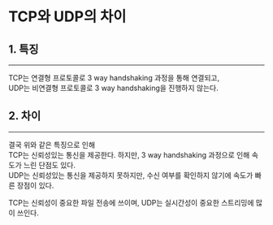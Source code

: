 # TCP와 UDP의 차이

## 1. 특징

---
TCP는 연결형 프로토콜로 3 way handshaking 과정을 통해 연결되고,  
UDP는 비연결형 프로토콜로 3 way handshaking을 진행하지 않는다.  


## 2. 차이

---
결국 위와 같은 특징으로 인해  
TCP는 신뢰성있는 통신을 제공한다. 하지만, 3 way handshaking 과정으로 인해 속도가 느린 단점도 있다.  
UDP는 신뢰성있는 통신을 제공하지 못하지만, 수신 여부를 확인하지 않기에 속도가 빠른 장점이 있다.  

TCP는 신뢰성이 중요한 파일 전송에 쓰이며, UDP는 실시간성이 중요한 스트리밍에 많이 쓰인다.